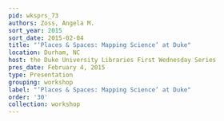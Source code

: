 ```yaml
---
pid: wksprs_73
authors: Zoss, Angela M.
sort_year: 2015
sort_date: 2015-02-04
title: "‘Places & Spaces: Mapping Science’ at Duke"
location: Durham, NC
host: the Duke University Libraries First Wednesday Series
pres_date: February 4, 2015
type: Presentation
grouping: workshop
label: "‘Places & Spaces: Mapping Science’ at Duke"
order: '30'
collection: workshop
---
```

